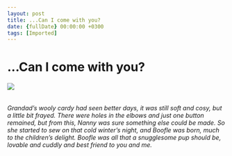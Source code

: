```yaml
---
layout: post
title: ...Can I come with you?
date: {fullDate} 00:00:00 +0300
tags: [Imported]
---
```

# ...Can I come with you?

###### <span class="messageBody translationEligibleUserMessage">![](http://media.tumblr.com/tumblr_ltqlx57G3E1qfp23s.jpg)</span>

###### <span class="messageBody translationEligibleUserMessage">Grandad’s wooly cardy had seen better days, it was still soft and cosy, but a little bit frayed. There were holes in the elbows and just one button remained, but from this, Nanny was sure something else could be made. So she started to sew on that cold winter’s night, and Boofle was born, much to the children’s delight. Boofle was all that a snugglesome pup should be, lovable and cuddly and best friend to you and me.</span>